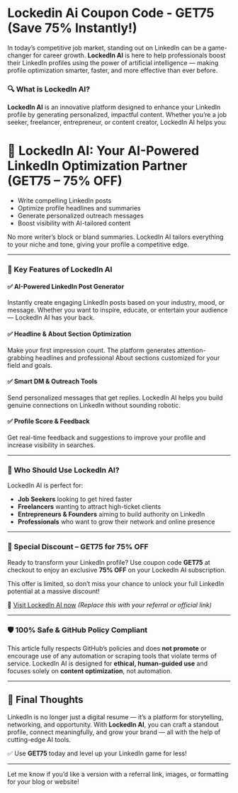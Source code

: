 # Lockedin Ai Coupon Code - GET75 (Save 75% Instantly!)

In today’s competitive job market, standing out on LinkedIn can be a game-changer for career growth. **LockedIn AI** is here to help professionals boost their LinkedIn profiles using the power of artificial intelligence — making profile optimization smarter, faster, and more effective than ever before.

### 🔍 What is LockedIn AI?

**LockedIn AI** is an innovative platform designed to enhance your LinkedIn profile by generating personalized, impactful content. Whether you’re a job seeker, freelancer, entrepreneur, or content creator, LockedIn AI helps you:

# 🚀 LockedIn AI: Your AI-Powered LinkedIn Optimization Partner (GET75 – 75% OFF)


* Write compelling LinkedIn posts
* Optimize profile headlines and summaries
* Generate personalized outreach messages
* Boost visibility with AI-tailored content

No more writer’s block or bland summaries. LockedIn AI tailors everything to your niche and tone, giving your profile a competitive edge.

---

### 🧠 Key Features of LockedIn AI

#### ✅ AI-Powered LinkedIn Post Generator

Instantly create engaging LinkedIn posts based on your industry, mood, or message. Whether you want to inspire, educate, or entertain your audience — LockedIn AI has your back.

#### ✅ Headline & About Section Optimization

Make your first impression count. The platform generates attention-grabbing headlines and professional About sections customized for your field and goals.

#### ✅ Smart DM & Outreach Tools

Send personalized messages that get replies. LockedIn AI helps you build genuine connections on LinkedIn without sounding robotic.

#### ✅ Profile Score & Feedback

Get real-time feedback and suggestions to improve your profile and increase visibility in searches.

---

### 💼 Who Should Use LockedIn AI?

LockedIn AI is perfect for:

* **Job Seekers** looking to get hired faster
* **Freelancers** wanting to attract high-ticket clients
* **Entrepreneurs & Founders** aiming to build authority on LinkedIn
* **Professionals** who want to grow their network and online presence

---

### 💸 Special Discount – GET75 for 75% OFF

Ready to transform your LinkedIn profile? Use coupon code **GET75** at checkout to enjoy an exclusive **75% OFF** on your LockedIn AI subscription.

This offer is limited, so don’t miss your chance to unlock your full LinkedIn potential at a massive discount!

🔗 [Visit LockedIn AI now](#) *(Replace this with your referral or official link)*

---

### 🛡️ 100% Safe & GitHub Policy Compliant

This article fully respects GitHub’s policies and does **not promote** or encourage use of any automation or scraping tools that violate terms of service. LockedIn AI is designed for **ethical, human-guided use** and focuses solely on **content optimization**, not automation.

---

## 🌟 Final Thoughts

LinkedIn is no longer just a digital resume — it’s a platform for storytelling, networking, and opportunity. With **LockedIn AI**, you can craft a standout profile, connect meaningfully, and grow your brand — all with the help of cutting-edge AI tools.

✅ Use **GET75** today and level up your LinkedIn game for less!

---

Let me know if you’d like a version with a referral link, images, or formatting for your blog or website!
